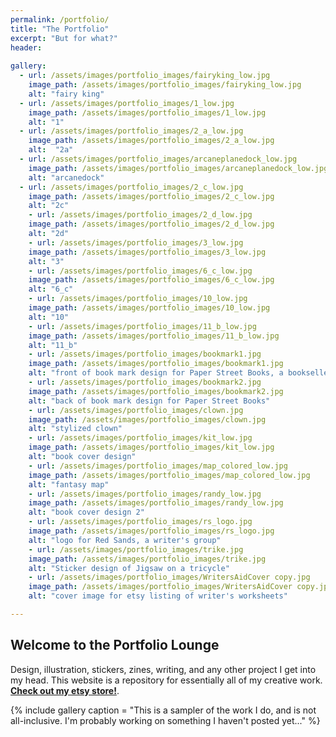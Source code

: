 ```yaml
---
permalink: /portfolio/
title: "The Portfolio"
excerpt: "But for what?"
header:
 
gallery:
  - url: /assets/images/portfolio_images/fairyking_low.jpg
    image_path: /assets/images/portfolio_images/fairyking_low.jpg
    alt: "fairy king"
  - url: /assets/images/portfolio_images/1_low.jpg
    image_path: /assets/images/portfolio_images/1_low.jpg
    alt: "1"
  - url: /assets/images/portfolio_images/2_a_low.jpg
    image_path: /assets/images/portfolio_images/2_a_low.jpg
    alt:  "2a"
  - url: /assets/images/portfolio_images/arcaneplanedock_low.jpg
    image_path: /assets/images/portfolio_images/arcaneplanedock_low.jpg
    alt: "arcanedock"
  - url: /assets/images/portfolio_images/2_c_low.jpg
    image_path: /assets/images/portfolio_images/2_c_low.jpg
    alt: "2c"
    - url: /assets/images/portfolio_images/2_d_low.jpg
    image_path: /assets/images/portfolio_images/2_d_low.jpg
    alt: "2d"
    - url: /assets/images/portfolio_images/3_low.jpg
    image_path: /assets/images/portfolio_images/3_low.jpg
    alt: "3"
    - url: /assets/images/portfolio_images/6_c_low.jpg
    image_path: /assets/images/portfolio_images/6_c_low.jpg
    alt: "6_c"
    - url: /assets/images/portfolio_images/10_low.jpg
    image_path: /assets/images/portfolio_images/10_low.jpg
    alt: "10"
    - url: /assets/images/portfolio_images/11_b_low.jpg
    image_path: /assets/images/portfolio_images/11_b_low.jpg
    alt: "11_b"
    - url: /assets/images/portfolio_images/bookmark1.jpg
    image_path: /assets/images/portfolio_images/bookmark1.jpg
    alt: "front of book mark design for Paper Street Books, a bookseller"
    - url: /assets/images/portfolio_images/bookmark2.jpg
    image_path: /assets/images/portfolio_images/bookmark2.jpg
    alt: "back of book mark design for Paper Street Books"
    - url: /assets/images/portfolio_images/clown.jpg
    image_path: /assets/images/portfolio_images/clown.jpg
    alt: "stylized clown"
    - url: /assets/images/portfolio_images/kit_low.jpg
    image_path: /assets/images/portfolio_images/kit_low.jpg
    alt: "book cover design"
    - url: /assets/images/portfolio_images/map_colored_low.jpg
    image_path: /assets/images/portfolio_images/map_colored_low.jpg
    alt: "fantasy map"
    - url: /assets/images/portfolio_images/randy_low.jpg
    image_path: /assets/images/portfolio_images/randy_low.jpg
    alt: "book cover design 2"
    - url: /assets/images/portfolio_images/rs_logo.jpg
    image_path: /assets/images/portfolio_images/rs_logo.jpg
    alt: "logo for Red Sands, a writer's group"
    - url: /assets/images/portfolio_images/trike.jpg
    image_path: /assets/images/portfolio_images/trike.jpg
    alt: "Sticker design of Jigsaw on a tricycle"
    - url: /assets/images/portfolio_images/WritersAidCover copy.jpg
    image_path: /assets/images/portfolio_images/WritersAidCover copy.jpg
    alt: "cover image for etsy listing of writer's worksheets"

---
```

## Welcome to the Portfolio Lounge

Design, illustration, stickers, zines, writing, and any other project I get into my head. This website is a repository for essentially all of my creative work. **[Check out my etsy store!](https://www.etsy.com/shop/headlessmanhorse)**. 

{% include gallery caption = "This is a sampler of the work I do, and is not all-inclusive. I'm probably working on something I haven't posted yet..." %}


